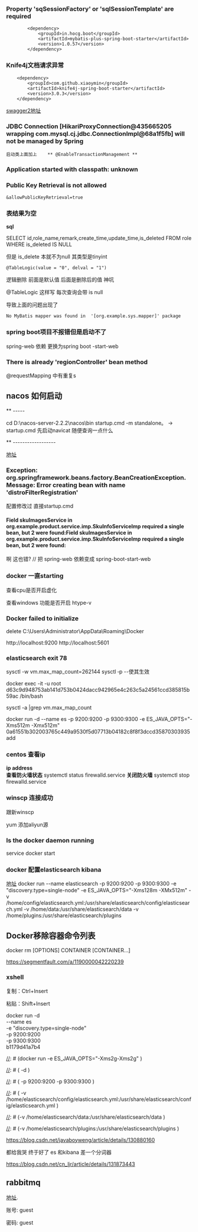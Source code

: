 ### Property 'sqSessionFactory' or 'sqlSessionTemplate' are required
```pom
        <dependency>
            <groupId>in.hocg.boot</groupId>
            <artifactId>mybatis-plus-spring-boot-starter</artifactId>
            <version>1.0.57</version>
        </dependency>
```


### Knife4j文档请求异常
        <dependency>
            <groupId>com.github.xiaoymin</groupId>
            <artifactId>knife4j-spring-boot-starter</artifactId>
            <version>3.0.3</version>
        </dependency>

[swagger2地址](http://localhost:8201/doc.html#/home)

### JDBC Connection [HikariProxyConnection@435665205 wrapping com.mysql.cj.jdbc.ConnectionImpl@68a1f5fb] will not be managed by Spring
 `启动类上面加上    ** @EnableTransactionManagement **
 `


### Application started with classpath: unknown


### Public Key Retrieval is not allowed
 `&allowPublicKeyRetrieval=true`



### 表结果为空
 **sql**

 SELECT id,role_name,remark,create_time,update_time,is_deleted FROM role WHERE is_deleted IS NULL

但是 is_delete 本就不为null 其类型是tinyint

    @TableLogic(value = "0", delval = "1")
   逻辑删除 前面是默认值   后面是删除后的值
神坑

@TableLogic 这样写 每次查询会带  is null

导致上面的问题出现了


 `No MyBatis mapper was found in 
'[org.example.sys.mapper]' package
 `
 

### spring boot项目不报错但是启动不了
spring-web 依赖 更换为spring boot -start-web


### There is already 'regionController' bean method


@requestMapping 中有重复s
## nacos 如何启动
** -----

cd D:\nacos-server-2.2.2\nacos\bin
startup.cmd -m standalone。  -> startup.cmd   先启动navicat 随便查询一点什么 


** ------------------

[地址](http://localhost:8848/nacos/)


### Exception: org.springframework.beans.factory.BeanCreationException. Message: Error creating bean with name 'distroFilterRegistration'

配置修改过 直接startup.cmd  


#### Field skuImagesService in org.example.product.service.imp.SkuInfoServiceImp required a single bean, but 2 were found:Field skuImagesService in org.example.product.service.imp.SkuInfoServiceImp required a single bean, but 2 were found:
啊  这也错?  //
把 spring-web 依赖变成 spring-boot-start-web


### docker 一直starting 

查看cpu是否开启虚化

查看windows 功能是否开启 htype-v


###  Docker failed to initialize
delete C:\Users\Administrator\AppData\Roaming\Docker 


http://localhost:9200
http://localhost:5601


### elasticsearch exit 78
sysctl -w vm.max_map_count=262144
sysctl ‐p --使其生效

docker exec -it -u root d63c9d948753ab141d753b0424dacc942965e4c263c5a24561ccd385815b59ac /bin/bash

sysctl -a |grep vm.max_map_count

docker run -d --name es -p 9200:9200 -p 9300:9300 -e ES_JAVA_OPTS="-Xms512m -Xmx512m" 0a61551b302003765c449a9530f5d07713b04182c8f8f3dccd35870303935add


### centos 查看ip 
**ip address**  
**查看防火墙状态** systemctl status firewalld.service
**关闭防火墙** systemctl stop firewalld.service

### winscp 连接成功
跟新winscp

yum 添加aliyun源

### Is the docker daemon running 
service docker start

### docker 配置elasticsearch kibana
[地址](https://zhuanlan.zhihu.com/p/610935604)
docker run --name elasticsearch -p 9200:9200 -p 9300:9300 -e "discovery.type=single-node"
-e ES_JAVA_OPTS="-Xms128m -XMx512m" -v /home/config/elasticsearch.yml:/usr/share/elasticsearch/config/elasticsearch.yml
-v /home/data:/usr/share/elasticsearch/data -v /home/plugins:/usr/share/elasticsearch/plugins

## Docker移除容器命令列表

docker rm [OPTIONS] CONTAINER [CONTAINER...]

https://segmentfault.com/a/1190000042220239
### xshell
复制：Ctrl+Insert

粘贴：Shift+Insert

docker run -d \
--name es \
-e "discovery.type=single-node" \
-p 9200:9200 \
-p 9300:9300 \
b1179d41a7b4




[//]: # (docker run -e ES_JAVA_OPTS="-Xms2g-Xms2g" \)

[//]: # (   -d \)

[//]: # (   -p 9200:9200 -p 9300:9300  \)

[//]: # (   -v /home/elasticsearch/config/elasticsearch.yml:/usr/share/elasticsearch/config/elasticsearch.yml \)

[//]: # (-v /home/elasticsearch/data:/usr/share/elasticsearch/data \)

[//]: # (-v /home/elasticsearch/plugins:/usr/share/elasticsearch/plugins \)

[//]: # (   -v /root/ES/data:/usr/share/elasticsearch/data  --name ES b1179d41a7b4 )

https://blog.csdn.net/javaboyweng/article/details/130880160


都给我哭 终于好了 es 和kibana 差一个分词器

https://blog.csdn.net/cn_ljr/article/details/131873443


## rabbitmq
[地址](http://localhost:15672).

账号: guest

密码: guest
